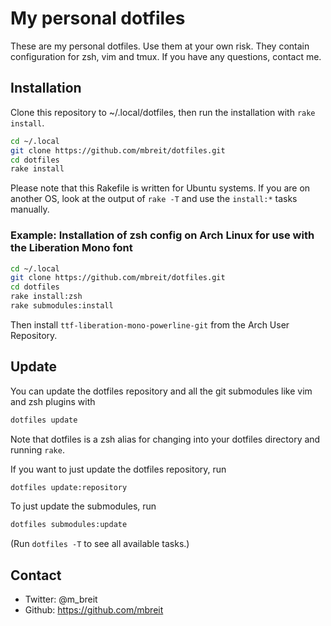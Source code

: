 # My personal dotfiles

These are my personal dotfiles. Use them at your own risk.
They contain configuration for zsh, vim and tmux.
If you have any questions, contact me.

## Installation

Clone this repository to ~/.local/dotfiles, then run
the installation with `rake install`.

```bash
cd ~/.local
git clone https://github.com/mbreit/dotfiles.git
cd dotfiles
rake install
```

Please note that this Rakefile is written for Ubuntu systems.
If you are on another OS, look at the output of `rake -T`
and use the `install:*` tasks manually.

### Example: Installation of zsh config on Arch Linux for use with the Liberation Mono font

```bash
cd ~/.local
git clone https://github.com/mbreit/dotfiles.git
cd dotfiles
rake install:zsh
rake submodules:install
```

Then install `ttf-liberation-mono-powerline-git` from the Arch User Repository.

## Update

You can update the dotfiles repository and all
the git submodules like vim and zsh plugins with

```bash
dotfiles update
```

Note that dotfiles is a zsh alias for changing
into your dotfiles directory and running `rake`.

If you want to just update the dotfiles repository,
run

```bash
dotfiles update:repository
```

To just update the submodules, run

```bash
dotfiles submodules:update
```

(Run `dotfiles -T` to see all available tasks.)

## Contact

* Twitter: @m_breit
* Github: https://github.com/mbreit
